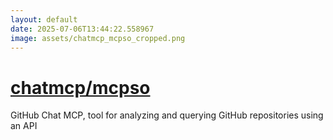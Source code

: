 ```yaml
---
layout: default
date: 2025-07-06T13:44:22.558967
image: assets/chatmcp_mcpso_cropped.png
---
```


# [chatmcp/mcpso](https://github.com/chatmcp/mcpso)

GitHub Chat MCP, tool for analyzing and querying GitHub repositories using an API
